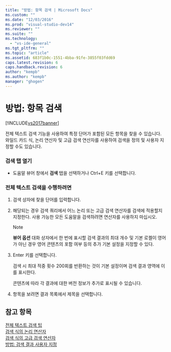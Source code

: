 ```yaml
---
title: "방법: 항목 검색 | Microsoft Docs"
ms.custom: ""
ms.date: "12/03/2016"
ms.prod: "visual-studio-dev14"
ms.reviewer: ""
ms.suite: ""
ms.technology: 
  - "vs-ide-general"
ms.tgt_pltfrm: ""
ms.topic: "article"
ms.assetid: 683f1b0c-1551-4bba-91fe-3855f03fdd69
caps.latest.revision: 6
caps.handback.revision: 6
author: "kempb"
ms.author: "kempb"
manager: "ghogen"
---
```

# 방법: 항목 검색
[!INCLUDE[vs2017banner](../code-quality/includes/vs2017banner.md)]

전체 텍스트 검색 기능을 사용하여 특정 단어가 포함된 모든 항목을 찾을 수 있습니다.  와일드 카드 식, 논리 연산자 및 고급 검색 연산자를 사용하여 검색을 정의 및 사용자 지정할 수도 있습니다.  
  
### 검색 탭 열기  
  
-   도움말 뷰어 창에서 **검색** 탭을 선택하거나 Ctrl\+E 키를 선택합니다.  
  
### 전체 텍스트 검색을 수행하려면  
  
1.  검색 상자에 찾을 단어를 입력합니다.  
  
2.  해당되는 경우 검색 쿼리에서 어느 논리 또는 고급 검색 연산자를 검색에 적용할지 지정한다.  사용 가능한 모든 도움말을 검색하려면 연산자를 사용하지 마십시오.  
  
    > [!NOTE]
    >  **뷰어 옵션** 대화 상자에서 한 번에 표시할 검색 결과의 최대 개수 및 기본 로켈이 영어가 아닌 경우 영어 콘텐츠의 포함 여부 등의 추가 기본 설정을 지정할 수 있다.  
  
3.  Enter 키를 선택합니다.  
  
     검색 시 최대 적중 횟수 200회를 반환하는 것이 기본 설정이며 검색 결과 영역에 이를 표시한다.  
  
     콘텐츠에 따라 각 결과에 대한 버전 정보가 추가로 표시될 수 있습니다.  
  
4.  항목을 보려면 결과 목록에서 제목을 선택합니다.  
  
## 참고 항목  
 [전체 텍스트 검색 팁](../ide/full-text-search-tips.md)   
 [검색 식의 논리 연산자](../ide/logical-operators-in-search-expressions.md)   
 [검색 식의 고급 검색 연산자](../ide/advanced-search-operators-in-search-expressions.md)   
 [방법: 검색 결과 사용자 지정](../ide/how-to-customize-search-results.md)